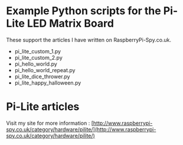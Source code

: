 # Example Python scripts for the Pi-Lite LED Matrix Board
These support the articles I have written on RaspberryPi-Spy.co.uk.

* pi_lite_custom_1.py
* pi_lite_custom_2.py
* pi_hello_world.py
* pi_hello_world_repeat.py
* pi_lite_dice_thrower.py
* pi_lite_happy_halloween.py

# Pi-Lite articles
Visit my site for more information :
[http://www.raspberrypi-spy.co.uk/category/hardware/pilite/](http://www.raspberrypi-spy.co.uk/category/hardware/pilite/)